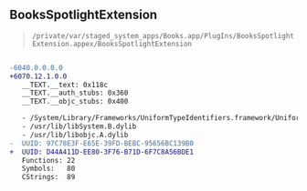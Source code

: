 ## BooksSpotlightExtension

> `/private/var/staged_system_apps/Books.app/PlugIns/BooksSpotlightExtension.appex/BooksSpotlightExtension`

```diff

-6040.0.0.0.0
+6070.12.1.0.0
   __TEXT.__text: 0x118c
   __TEXT.__auth_stubs: 0x360
   __TEXT.__objc_stubs: 0x400

   - /System/Library/Frameworks/UniformTypeIdentifiers.framework/UniformTypeIdentifiers
   - /usr/lib/libSystem.B.dylib
   - /usr/lib/libobjc.A.dylib
-  UUID: 97C78E3F-E65E-39FD-BEBC-95656BC139B0
+  UUID: D44A411D-EE80-3F76-B71D-6F7C8A56BDE1
   Functions: 22
   Symbols:   80
   CStrings:  89

```
